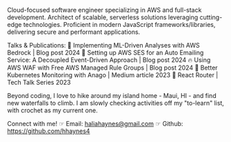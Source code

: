 Cloud-focused software engineer specializing in AWS and full-stack development. Architect of scalable, serverless solutions leveraging cutting-edge technologies. Proficient in modern JavaScript frameworks/libraries, delivering secure and performant applications.

Talks & Publications:
🤖 Implementing ML-Driven Analyses with AWS Bedrock | Blog post 2024
📧 Setting up AWS SES for an Auto Emailing Service: A Decoupled Event-Driven Approach | Blog post 2024
🔥 Using AWS WAF with Free AWS Managed Rule Groups | Blog post 2024
🧠 Better Kubernetes Monitoring with Anago | Medium article 2023
📣 React Router | Tech Talk Series 2023

Beyond coding, I love to hike around my island home - Maui, HI - and find new waterfalls to climb. I am slowly checking activities off my "to-learn" list, with crochet as my current one.

Connect with me!
☞ Email: haliahaynes@gmail.com
☞ Github: https://github.com/hhaynes4
